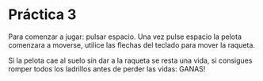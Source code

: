 # Práctica 3
Para comenzar a jugar: pulsar espacio.
Una vez pulse espacio la pelota comenzara a moverse, utilice las flechas del teclado para mover la raqueta.

Si la pelota cae al suelo sin dar a la raqueta se resta una vida, si consigues romper todos los ladrillos antes de perder las vidas: GANAS!